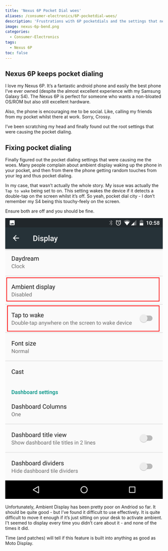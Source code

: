 ```yaml
---
title: 'Nexus 6P Pocket Dial woes'
aliases: /consumer-electronics/6P-pocketdial-woes/
description: 'Frustrations with 6P pocketdials and the settings that need to be off to resolve'
image: nexus-6p-bend.png
categories:
  - Consumer-Electronics
tags:
  - Nexus 6P
toc: false
---
```


## Nexus 6P keeps pocket dialing

I love my Nexus 6P. It’s a fantastic android phone and easily the best phone I’ve ever owned (despite the almost excellent experience with my Samsung Galaxy S4). The Nexus 6P is perfect for someone who wants a non-bloated OS/ROM but also still excellent hardware.

Also, the phone is encouraging me to be social. Like, calling my friends from my pocket whilst there at work. Sorry, Crossy.

I’ve been scratching my head and finally found out the root settings that were causing the pocket dialing.

## Fixing pocket dialing

Finally figured out the pocket dialing settings that were causing me the woes. Many people complain about ambient display waking up the phone in your pocket, and then from there the phone getting random touches from your leg and thus pocket dialing.

In my case, that wasn’t actually the whole story. My issue was actually the `Tap to wake` being set to on. This setting wakes the device if it detects a double-tap on the screen whilst it’s off. So yeah, pocket dial city - I don’t remember my S4 being this touchy-feely on the screen.

Ensure both are off and you should be fine.

![Image of Nexus 6P settings that should be disabled to stop pocket dialing](6P_settings_display_dbltap_ambient.png)

Unfortunately, Ambient Display has been pretty poor on Andriod so far. It should be quite good - but I’ve found it difficult to use effectively. It is quite difficult to move it enough if it’s just sitting on your desk to activate ambient. I't seemed to display every time you didn’t care about it - and none of the times it did.

Time (and patches) will tell if this feature is built into anything as good as Moto Display.
